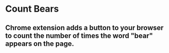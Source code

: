 # Count Bears

## Chrome extension adds a button to your browser to count the number of times the word "bear" appears on the page. 
